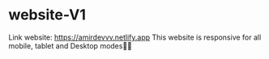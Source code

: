 # website-V1
Link website: https://amirdevvv.netlify.app
This website is responsive for all mobile, tablet and Desktop modes🥰🫡
